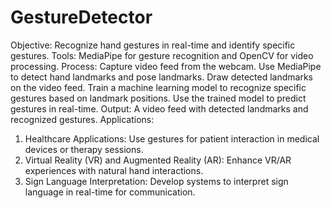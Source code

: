# GestureDetector
 Objective: Recognize hand gestures in real-time and identify specific gestures.
 Tools: MediaPipe for gesture recognition and OpenCV for video processing.
Process:
Capture video feed from the webcam.
Use MediaPipe to detect hand landmarks and pose landmarks.
Draw detected landmarks on the video feed.
Train a machine learning model to recognize specific gestures based on landmark positions.
Use the trained model to predict gestures in real-time.
Output: A video feed with detected landmarks and recognized gestures.
Applications:
1. Healthcare Applications: Use gestures for patient interaction in medical devices or therapy sessions.
2. Virtual Reality (VR) and Augmented Reality (AR): Enhance VR/AR experiences with natural hand interactions.
3. Sign Language Interpretation: Develop systems to interpret sign language in real-time for communication.
